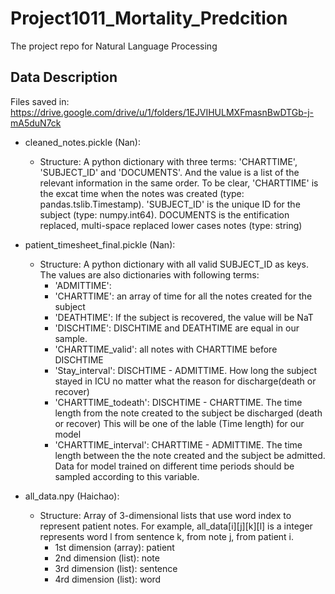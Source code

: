 # Project1011_Mortality_Predcition
The project repo for Natural Language Processing

## Data Description
Files saved in: https://drive.google.com/drive/u/1/folders/1EJVIHULMXFmasnBwDTGb-j-mA5duN7ck
* cleaned_notes.pickle (Nan): 
   * Structure: A python dictionary with three terms: 'CHARTTIME', 'SUBJECT_ID' and 'DOCUMENTS'. And the value is a list of the relevant 
   information in the same order. To be clear, 'CHARTTIME' is the excat time when the notes was created (type: pandas.tslib.Timestamp). 
   'SUBJECT_ID' is the unique ID for the subject (type: numpy.int64). DOCUMENTS is the entification replaced, multi-space replaced lower cases 
   notes (type: string)
    
* patient_timesheet_final.pickle (Nan):
   * Structure: A python dictionary with all valid SUBJECT_ID as keys. The values are also dictionaries with following terms: 
      * 'ADMITTIME': 
      * 'CHARTTIME': an array of time for all the notes created for the subject
      * 'DEATHTIME': If the subject is recovered, the value will be NaT
      * 'DISCHTIME': DISCHTIME and DEATHTIME are equal in our sample.
      * 'CHARTTIME_valid': all notes with CHARTTIME before DISCHTIME
      * 'Stay_interval': DISCHTIME - ADMITTIME. How long the subject stayed in ICU no matter what the reason for discharge(death or recover)
      * 'CHARTTIME_todeath': DISCHTIME - CHARTTIME. The time length from the note created to the subject be discharged (death or recover)
        This will be one of the lable (Time length) for our model
      * 'CHARTTIME_interval': CHARTTIME - ADMITTIME. The time length between the the note created and the subject be admitted. Data for model trained on different time periods should be sampled according to this variable. 
      
   

* all_data.npy (Haichao):
   * Structure: Array of 3-dimensional lists that use word index to represent patient notes. For example, all_data[i][j][k][l] is a integer represents word l from sentence k, from note j, from patient i.
      * 1st dimension (array): patient
      * 2nd dimension (list): note
      * 3rd dimension (list): sentence
      * 4rd dimension (list): word
